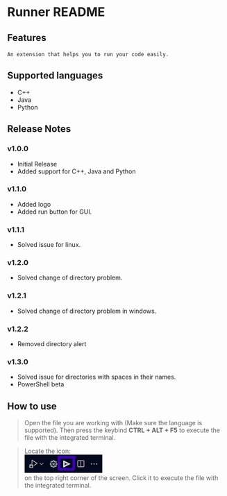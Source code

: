 # Runner README

## Features

    An extension that helps you to run your code easily.

## Supported languages
  - C++
  - Java
  - Python

## Release Notes
### v1.0.0
  - Initial Release
  - Added support for C++, Java and Python
### v1.1.0
  - Added logo
  - Added run button for GUI.
### v1.1.1
  - Solved issue for linux.
### v1.2.0
  - Solved change of directory problem.
### v1.2.1
  - Solved change of directory problem in windows.
### v1.2.2
  - Removed directory alert
### v1.3.0
  - Solved issue for directories with spaces in their names.
  - PowerShell beta

## How to use

> Open the file you are working with (Make sure the language is supported). Then press the keybind **CTRL + ALT + F5** to execute the file with the integrated terminal.

> Locate the icon: <br>![button](images/example.jpg)<br>
on the top right corner of the screen. Click it to execute the file with the integrated terminal.
